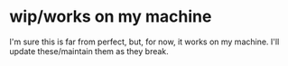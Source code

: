 # wip/works on my machine

I'm sure this is far from perfect, but, for now, it works on my machine. I'll update these/maintain them as they break.
